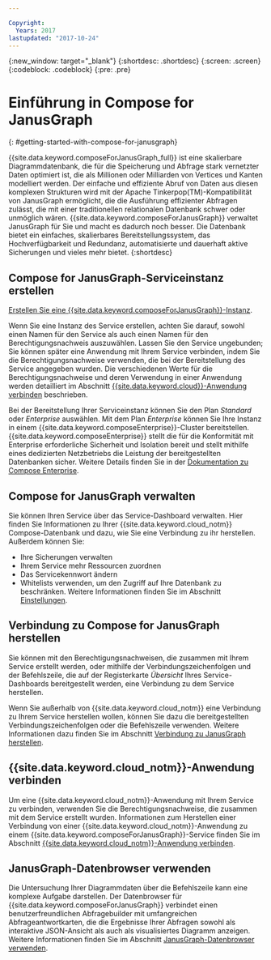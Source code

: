 ```yaml
---

Copyright:
  Years: 2017
lastupdated: "2017-10-24"
---
```


{:new_window: target="_blank"}
{:shortdesc: .shortdesc}
{:screen: .screen}
{:codeblock: .codeblock}
{:pre: .pre}

# Einführung in Compose for JanusGraph
{: #getting-started-with-compose-for-janusgraph}

{{site.data.keyword.composeForJanusGraph_full}} ist eine skalierbare Diagrammdatenbank, die für die Speicherung und Abfrage stark vernetzter Daten optimiert ist, die als Millionen oder Milliarden von Vertices und Kanten modelliert werden. Der einfache und effiziente Abruf von Daten aus diesen komplexen Strukturen wird mit der Apache Tinkerpop(TM)-Kompatibilität von JanusGraph ermöglicht, die die Ausführung effizienter Abfragen zulässt, die mit einer traditionellen relationalen Datenbank schwer oder unmöglich wären. {{site.data.keyword.composeForJanusGraph}} verwaltet JanusGraph für Sie und macht es dadurch noch besser. Die Datenbank bietet ein einfaches, skalierbares Bereitstellungssystem, das Hochverfügbarkeit und Redundanz, automatisierte und dauerhaft aktive Sicherungen und vieles mehr bietet.
{:shortdesc}

## Compose for JanusGraph-Serviceinstanz erstellen

[Erstellen Sie eine {{site.data.keyword.composeForJanusGraph}}-Instanz](https://console.bluemix.net/catalog/services/compose-for-janusgraph/).

Wenn Sie eine Instanz des Service erstellen, achten Sie darauf, sowohl einen Namen für den Service als auch einen Namen für den Berechtigungsnachweis auszuwählen. Lassen Sie den Service ungebunden; Sie können später eine Anwendung mit Ihrem Service verbinden, indem Sie die Berechtigungsnachweise verwenden, die bei der Bereitstellung des Service angegeben wurden. Die verschiedenen Werte für die Berechtigungsnachweise und deren Verwendung in einer Anwendung werden detailliert im Abschnitt [{{site.data.keyword.cloud}}-Anwendung verbinden](./connecting-bluemix-app.html) beschrieben.

Bei der Bereitstellung Ihrer Serviceinstanz können Sie den Plan *Standard* oder *Enterprise* auswählen. Mit dem Plan *Enterprise* können Sie Ihre Instanz in einem {{site.data.keyword.composeEnterprise}}-Cluster bereitstellen. {{site.data.keyword.composeEnterprise}} stellt die für die Konformität mit Enterprise erforderliche Sicherheit und Isolation bereit und stellt mithilfe eines dedizierten Netzbetriebs die Leistung der bereitgestellten Datenbanken sicher. Weitere Details finden Sie in der [Dokumentation zu Compose Enterprise](../ComposeEnterprise/index.html).

## Compose for JanusGraph verwalten

Sie können Ihren Service über das Service-Dashboard verwalten. Hier finden Sie Informationen zu Ihrer {{site.data.keyword.cloud_notm}} Compose-Datenbank und dazu, wie Sie eine Verbindung zu ihr herstellen. Außerdem können Sie:
- Ihre Sicherungen verwalten
- Ihrem Service mehr Ressourcen zuordnen
- Das Servicekennwort ändern
- Whitelists verwenden, um den Zugriff auf Ihre Datenbank zu beschränken. Weitere Informationen finden Sie im Abschnitt [Einstellungen](./dashboard-settings.html).

## Verbindung zu Compose for JanusGraph herstellen

Sie können mit den Berechtigungsnachweisen, die zusammen mit Ihrem Service erstellt werden, oder mithilfe der Verbindungszeichenfolgen und der Befehlszeile, die auf der Registerkarte *Übersicht* Ihres Service-Dashboards bereitgestellt werden, eine Verbindung zu dem Service herstellen.

Wenn Sie außerhalb von {{site.data.keyword.cloud_notm}} eine Verbindung zu Ihrem Service herstellen wollen, können Sie dazu die bereitgestellten Verbindungszeichenfolgen oder die Befehlszeile verwenden. Weitere Informationen dazu finden Sie im Abschnitt [Verbindung zu JanusGraph herstellen](./connecting-external.html).

## {{site.data.keyword.cloud_notm}}-Anwendung verbinden

Um eine {{site.data.keyword.cloud_notm}}-Anwendung mit Ihrem Service zu verbinden, verwenden Sie die Berechtigungsnachweise, die zusammen mit dem Service erstellt wurden. Informationen zum Herstellen einer Verbindung von einer {{site.data.keyword.cloud_notm}}-Anwendung zu einem {{site.data.keyword.composeForJanusGraph}}-Service finden Sie im Abschnitt [{{site.data.keyword.cloud_notm}}-Anwendung verbinden](./connecting-bluemix-app.html).

## JanusGraph-Datenbrowser verwenden

Die Untersuchung Ihrer Diagrammdaten über die Befehlszeile kann eine komplexe Aufgabe darstellen. Der Datenbrowser für {{site.data.keyword.composeForJanusGraph}} verbindet einen benutzerfreundlichen Abfragebuilder mit umfangreichen Abfrageantwortkarten, die die Ergebnisse Ihrer Abfragen sowohl als interaktive JSON-Ansicht als auch als visualisiertes Diagramm anzeigen. Weitere Informationen finden Sie im Abschnitt [JanusGraph-Datenbrowser verwenden](./data-browser.html).
